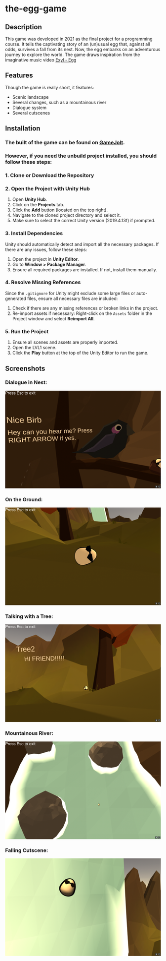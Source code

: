 # the-egg-game

## Description

This game was developed in 2021 as the final project for a programming course. It tells the captivating story of an (un)usual egg that, against all odds, survives a fall from its nest. Now, the egg embarks on an adventurous journey to explore the world. The game draws inspiration from the imaginative music video [Exyl - Egg](https://www.youtube.com/watch?v=114rxHa0qzo)

## Features

Though the game is really short, it features:

- Scenic landscape
- Several changes, such as a mountainous river
- Dialogue system
- Several cutscenes

## Installation

### The built of the game can be found on [GameJolt](https://gamejolt.com/games/theegg/622525).
### However, if you need the unbuild project installed, you should follow these steps:

### 1. Clone or Download the Repository

### 2. Open the Project with Unity Hub

1. Open **Unity Hub**.
2. Click on the **Projects** tab.
3. Click the **Add** button (located on the top right).
4. Navigate to the cloned project directory and select it.
5. Make sure to select the correct Unity version (2019.4.13f) if prompted.

### 3. Install Dependencies

Unity should automatically detect and import all the necessary packages. If there are any issues, follow these steps:

1. Open the project in **Unity Editor**.
2. Go to **Window > Package Manager**.
3. Ensure all required packages are installed. If not, install them manually.

### 4. Resolve Missing References

Since the `.gitignore` for Unity might exclude some large files or auto-generated files, ensure all necessary files are included:

1. Check if there are any missing references or broken links in the project.
2. Re-import assets if necessary: Right-click on the `Assets` folder in the Project window and select **Reimport All**.

### 5. Run the Project

1. Ensure all scenes and assets are properly imported.
2. Open the LVL1 scene.
3. Click the **Play** button at the top of the Unity Editor to run the game.

## Screenshots

### Dialogue in Nest:
![Dialogue in nest](Screenshots/r1.png)

### On the Ground:
![On the Ground](Screenshots/r2.png)

### Talking with a Tree:
![tree](Screenshots/r3.png)

### Mountainous River:
![river](Screenshots/r4.png)

### Falling Cutscene:
![cutscene](Screenshots/r5.png)
